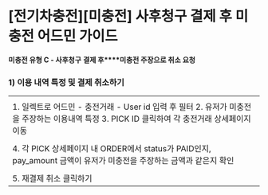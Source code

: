 # [전기차충전][미충전] 사후청구 결제 후 미충전 어드민 가이드

**미충전 유형 C - 사후청구** **결제 후****미충전 주장으로 취소 요청**

### ********1) 이용 내역 특정 및 결제 취소하기********

|  |
| --- |
|  |
| 1. 일렉트로 어드민 - 충전거래 - User id 입력 후 필터 2. 유저가 미충전을 주장하는 이용내역 특정 3. PICK ID 클릭하여 각 충전거래 상세페이지 이동 |
|  |
| 4. 각 PICK 상세페이지 내 ORDER에서 status가 PAID인지, pay\_amount 금액이 유저가 미충전을 주장하는 금액과 같은지 확인 |
|  |
| 5. 재결제 취소 클릭하기 |